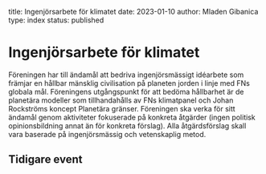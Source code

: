 title: Ingenjörsarbete för klimatet
date: 2023-01-10
author: Mladen Gibanica
type: index
status: published

# Ingenjörsarbete för klimatet

Föreningen har till ändamål att bedriva ingenjörsmässigt idéarbete som främjar
en hållbar mänsklig civilisation på planeten jorden i linje med FNs globala mål.
Föreningens utgångspunkt för att bedöma hållbarhet är de planetära modeller som
tillhandahålls av FNs klimatpanel och Johan Rockströms koncept Planetära
gränser. Föreningen ska verka för sitt ändamål genom aktiviteter fokuserade på
konkreta åtgärder (ingen politisk opinionsbildning annat än för konkreta
förslag). Alla åtgärdsförslag skall vara baserade på ingenjörsmässig och
vetenskaplig metod.

## Tidigare event
